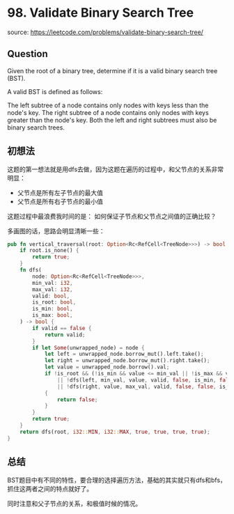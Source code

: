# 98. Validate Binary Search Tree

source: <https://leetcode.com/problems/validate-binary-search-tree/>

## Question

Given the root of a binary tree, determine if it is a valid binary search tree (BST).

A valid BST is defined as follows:

The left subtree of a node contains only nodes with keys less than the node's key.
The right subtree of a node contains only nodes with keys greater than the node's key.
Both the left and right subtrees must also be binary search trees.

## 初想法

这题的第一想法就是用dfs去做，因为这题在遍历的过程中，和父节点的关系非常明显：

- 父节点是所有左子节点的最大值
- 父节点是所有右子节点的最小值

这题过程中最浪费我时间的是： 如何保证子节点和父节点之间值的正确比较？

多画图的话，思路会明显清晰一些：

```rs
pub fn vertical_traversal(root: Option<Rc<RefCell<TreeNode>>>) -> bool {
    if root.is_none() {
        return true;
    }
    fn dfs(
        node: Option<Rc<RefCell<TreeNode>>>,
        min_val: i32,
        max_val: i32,
        valid: bool,
        is_root: bool,
        is_min: bool,
        is_max: bool,
    ) -> bool {
        if valid == false {
            return valid;
        }
        if let Some(unwrapped_node) = node {
            let left = unwrapped_node.borrow_mut().left.take();
            let right = unwrapped_node.borrow_mut().right.take();
            let value = unwrapped_node.borrow().val;
            if !is_root && (!is_min && value <= min_val || !is_max && value >= max_val)
                || !dfs(left, min_val, value, valid, false, is_min, false)
                || !dfs(right, value, max_val, valid, false, false, is_max)
            {
                return false;
            }
        }
        return true;
    }
    return dfs(root, i32::MIN, i32::MAX, true, true, true, true);
}
```

## 总结

BST题目中有不同的特性，要合理的选择遍历方法，基础的其实就只有dfs和bfs，抓住这两者之间的特点就好了。

同时注意和父子节点的关系，和极值时候的情况。
